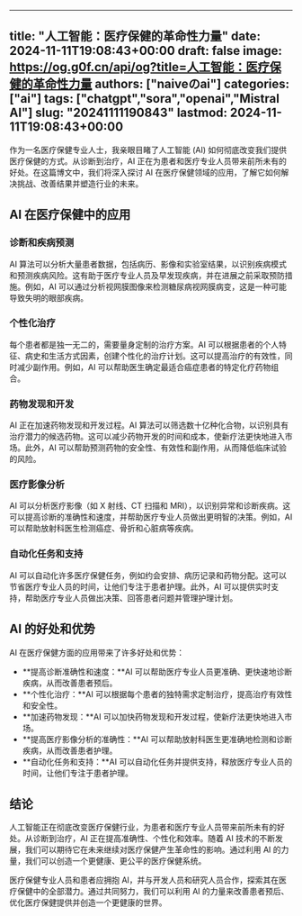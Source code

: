 
---
title: "人工智能：医疗保健的革命性力量"
date: 2024-11-11T19:08:43+00:00
draft: false
image: https://og.g0f.cn/api/og?title=人工智能：医疗保健的革命性力量
authors: ["naiveのai"]
categories: ["ai"]
tags: ["chatgpt","sora","openai","Mistral AI"]
slug: "20241111190843"
lastmod: 2024-11-11T19:08:43+00:00
---
作为一名医疗保健专业人士，我亲眼目睹了人工智能 (AI) 如何彻底改变我们提供医疗保健的方式。从诊断到治疗，AI 正在为患者和医疗专业人员带来前所未有的好处。在这篇博文中，我们将深入探讨 AI 在医疗保健领域的应用，了解它如何解决挑战、改善结果并塑造行业的未来。

## AI 在医疗保健中的应用

### 诊断和疾病预测

AI 算法可以分析大量患者数据，包括病历、影像和实验室结果，以识别疾病模式和预测疾病风险。这有助于医疗专业人员及早发现疾病，并在进展之前采取预防措施。例如，AI 可以通过分析视网膜图像来检测糖尿病视网膜病变，这是一种可能导致失明的眼部疾病。

### 个性化治疗

每个患者都是独一无二的，需要量身定制的治疗方案。AI 可以根据患者的个人特征、病史和生活方式因素，创建个性化的治疗计划。这可以提高治疗的有效性，同时减少副作用。例如，AI 可以帮助医生确定最适合癌症患者的特定化疗药物组合。

### 药物发现和开发

AI 正在加速药物发现和开发过程。AI 算法可以筛选数十亿种化合物，以识别具有治疗潜力的候选药物。这可以减少药物开发的时间和成本，使新疗法更快地进入市场。此外，AI 可以帮助预测药物的安全性、有效性和副作用，从而降低临床试验的风险。

### 医疗影像分析

AI 可以分析医疗影像（如 X 射线、CT 扫描和 MRI），以识别异常和诊断疾病。这可以提高诊断的准确性和速度，并帮助医疗专业人员做出更明智的决策。例如，AI 可以帮助放射科医生检测癌症、骨折和心脏病等疾病。

### 自动化任务和支持

AI 可以自动化许多医疗保健任务，例如约会安排、病历记录和药物分配。这可以节省医疗专业人员的时间，让他们专注于患者护理。此外，AI 可以提供实时支持，帮助医疗专业人员做出决策、回答患者问题并管理护理计划。

## AI 的好处和优势

AI 在医疗保健方面的应用带来了许多好处和优势：

- **提高诊断准确性和速度：**AI 可以帮助医疗专业人员更准确、更快速地诊断疾病，从而改善患者预后。
- **个性化治疗：**AI 可以根据每个患者的独特需求定制治疗，提高治疗有效性和安全性。
- **加速药物发现：**AI 可以加快药物发现和开发过程，使新疗法更快地进入市场。
- **提高医疗影像分析的准确性：**AI 可以帮助放射科医生更准确地检测和诊断疾病，从而改善患者护理。
- **自动化任务和支持：**AI 可以自动化任务并提供支持，释放医疗专业人员的时间，让他们专注于患者护理。

## 结论

人工智能正在彻底改变医疗保健行业，为患者和医疗专业人员带来前所未有的好处。从诊断到治疗，AI 正在提高准确性、个性化和效率。随着 AI 技术的不断发展，我们可以期待它在未来继续对医疗保健产生革命性的影响。通过利用 AI 的力量，我们可以创造一个更健康、更公平的医疗保健系统。

医疗保健专业人员和患者应拥抱 AI，并与开发人员和研究人员合作，探索其在医疗保健中的全部潜力。通过共同努力，我们可以利用 AI 的力量来改善患者预后、优化医疗保健提供并创造一个更健康的世界。